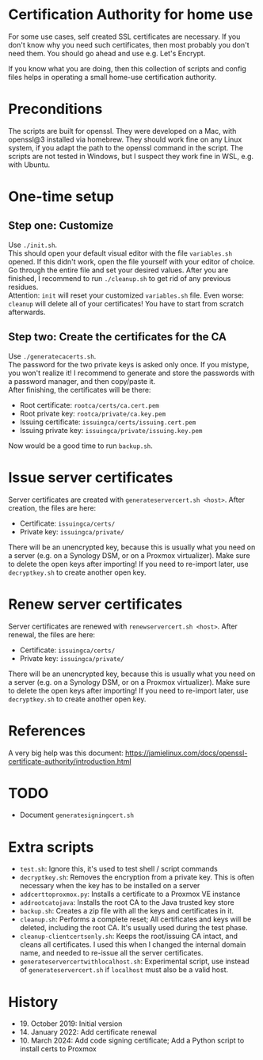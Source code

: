 # Certification Authority for home use
For some use cases, self created SSL certificates are necessary. If you don't know why you need
such certificates, then most probably you don't need them. You should go ahead and use
e.g. Let's Encrypt.

If you know what you are doing, then this collection of scripts and config files helps in
operating a small home-use certification authority.

# Preconditions
The scripts are built for openssl. They were developed on a Mac, with openssl@3 installed via
homebrew. They should work fine on any Linux system, if you adapt the path to the openssl command
in the script. The scripts are not tested in Windows, but I suspect they work fine in WSL, e.g.
with Ubuntu.

# One-time setup

## Step one: Customize
Use `./init.sh`.  
This should open your default visual editor with the file `variables.sh` opened.
If this didn't work, open the file yourself with your editor of choice.  
Go through the entire file and set your desired values. After you are finished, I recommend to run `./cleanup.sh`
to get rid of any previous residues.  
Attention: `init` will reset your customized `variables.sh` file. 
Even worse: `cleanup` will delete all of your certificates! You have to start from scratch
afterwards.

## Step two: Create the certificates for the CA
Use `./generatecacerts.sh`.  
The password for the two private keys is asked only once. If you mistype, you won't realize it! 
I recommend to generate and store the passwords with a password manager, and then copy/paste it.  
After finishing, the certificates will be there:
* Root certificate: `rootca/certs/ca.cert.pem`
* Root private key: `rootca/private/ca.key.pem`
* Issuing certificate: `issuingca/certs/issuing.cert.pem`
* Issuing private key: `issuingca/private/issuing.key.pem`

Now would be a good time to run `backup.sh`.

# Issue server certificates
Server certificates are created with `generateservercert.sh <host>`. After creation, the files are here:
* Certificate: `issuingca/certs/`
* Private key: `issuingca/private/`

There will be an unencrypted key, because this is usually what you need on a server (e.g. on
a Synology DSM, or on a Proxmox virtualizer). Make sure to delete the open keys after importing!
If you need to re-import later, use `decryptkey.sh` to create another open key.

# Renew server certificates
Server certificates are renewed with `renewservercert.sh <host>`. After renewal, the files are here:
* Certificate: `issuingca/certs/`
* Private key: `issuingca/private/`

There will be an unencrypted key, because this is usually what you need on a server (e.g. on
a Synology DSM, or on a Proxmox virtualizer). Make sure to delete the open keys after importing!
If you need to re-import later, use `decryptkey.sh` to create another open key.

# References
A very big help was this document:
https://jamielinux.com/docs/openssl-certificate-authority/introduction.html

# TODO
* Document `generatesigningcert.sh`

# Extra scripts
* `test.sh`: Ignore this, it's used to test shell / script commands
* `decryptkey.sh`: Removes the encryption from a private key. This is often necessary when the key
has to be installed on a server
* `addcerttoproxmox.py`: Installs a certificate to a Proxmox VE instance
* `addrootcatojava`: Installs the root CA to the Java trusted key store
* `backup.sh`: Creates a zip file with all the keys and certificates in it.
* `cleanup.sh`: Performs a complete reset; All certificates and keys will be deleted, including the
root CA. It's usually used during the test phase.
* `cleanup-clientcertsonly.sh`: Keeps the root/issuing CA intact, and cleans all certificates. I used
this when I changed the internal domain name, and needed to re-issue all the server certificates.
* `generateservercertwithlocalhost.sh`: Experimental script, use instead of `generateservercert.sh` if `localhost` must also be a valid host.

# History
* &#x200B;19. October 2019: Initial version
* &#x200B;14. January 2022: Add certificate renewal
* &#x200B;10. March 2024: Add code signing certificate; Add a Python script to install certs to Proxmox

